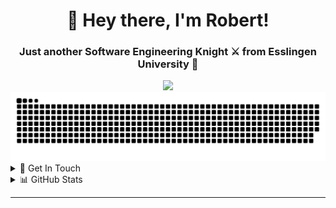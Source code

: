<div align="center">

  <h1 align="center">👋 Hey there, I'm Robert! </h1>
  <h3 align="center">Just another Software Engineering Knight ⚔️ from Esslingen University 🏰</h3>
  <img src="https://media.giphy.com/media/WUlplcMpOCEmTGBtBW/giphy.gif" width="30">
  
</div>

<div align="center">
  <a href="https://github.com/robertfeo">
    <img  src="https://github.com/1999AZZAR/1999AZZAR/blob/main/resources/img/grid-snake.svg" alt="snake" />
  </a>
</div>

<details>
  <summary>🔗 Get In Touch</summary>
  <div align="center">
    <samp>
      <h2 align="center">Let's Connect! 🌐</h2>
      <p align="center">
        <br/>
        <a href="https://steamcommunity.com/id/addons01/" target="blank"><img align="center"
           src="https://img.shields.io/badge/Steam-000000?style=for-the-badge&logo=steam&logoColor=white"
           alt=addons01" height="30"/></a>
        <a href="https://discord.gg/j85GD8Vf" target="blank"><img align="center"
           src="https://img.shields.io/badge/Discord-7289DA?style=for-the-badge&logo=discord&logoColor=white"
           alt="addons01" height="30"/></a>
        <a href="mailto:fesko.robert@gmail.com" target="blank"><img align="center"
           src="https://img.shields.io/badge/gmail-EA4335.svg?style=for-the-badge&logo=gmail&logoColor=white"
           alt="azzar" height="30"/></a>
      </p>
    </samp>
  </div>
</details>

<details>
  <summary>📊 GitHub Stats</summary>
  <div align="center">
    <br>
    <a href="https://github.com/robertfeo">
      <img width="49.5%" src="https://github-readme-stats.vercel.app/api?username=robertfeo&show_icons=true&theme=gruvbox&hide_border=true" />
      <img width="49.5%" src="https://github-readme-streak-stats.herokuapp.com/?user=robertfeo&theme=gruvbox&hide_border=true" />
    </a>
  </div>
</details>

---
